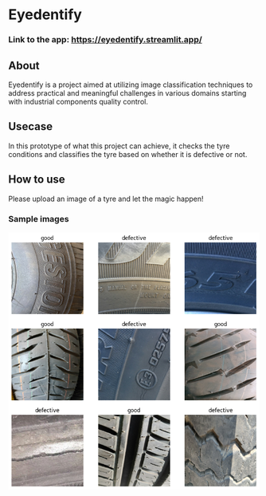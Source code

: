 # Eyedentify

### Link to the app: https://eyedentify.streamlit.app/

## About
Eyedentify is a project aimed at utilizing image classification techniques to address practical and meaningful challenges in various domains starting with industrial components quality control.

## Usecase
In this prototype of what this project can achieve, it checks the tyre conditions and classifies the tyre based on whether it is defective or not.

## How to use
Please upload an image of a tyre and let the magic happen!

### Sample images
![Alt Text](sample/sample.png)
